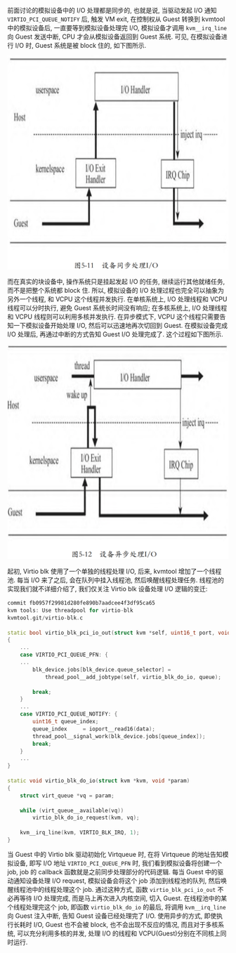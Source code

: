 
前面讨论的模拟设备中的 I/O 处理都是同步的, 也就是说, 当驱动发起 I/O 通知 `VIRTIO_PCI_QUEUE_NOTIFY` 后, 触发 VM exit, 在控制权从 Guest 转换到 kvmtool 中的模拟设备后, 一直要等到模拟设备处理完 I/O, 模拟设备才调用 `kvm__irq_line` 向 Guest 发送中断, CPU 才会从模拟设备返回到 Guest 系统. 可见, 在模拟设备进行 I/O 时, Guest 系统是被 block 住的, 如下图所示.

![2024-02-27-16-39-15.png](./images/2024-02-27-16-39-15.png)

而在真实的块设备中, 操作系统只是挂起发起 I/O 的任务, 继续运行其他就绪任务, 而不是把整个系统都 block 住. 所以, 模拟设备的 I/O 处理过程也完全可以抽象为另外一个线程, 和 VCPU 这个线程并发执行. 在单核系统上, I/O 处理线程和 VCPU 线程可以分时执行, 避免 Guest 系统长时间没有响应; 在多核系统上, I/O 处理线程和 VCPU 线程则可以利用多核并发执行. 在异步模式下, VCPU 这个线程只需要告知一下模拟设备开始处理 I/O, 然后可以迅速地再次切回到 Guest. 在模拟设备完成 I/O 处理后, 再通过中断的方式告知 Guest I/O 处理完成了. 这个过程如下图所示.

![2024-02-27-16-40-14.png](./images/2024-02-27-16-40-14.png)

起初, Virtio blk 使用了一个单独的线程处理 I/O, 后来, kvmtool 增加了一个线程池. 每当 I/O 来了之后, 会在队列中挂入线程池, 然后唤醒线程处理任务. 线程池的实现我们就不详细介绍了, 我们仅关注 Virtio blk 设备处理 I/O 逻辑的变迁:

```cpp
commit fb0957f29981d280fe890b7aadcee4f3df95ca65
kvm tools: Use threadpool for virtio-blk
kvmtool.git/virtio-blk.c

static bool virtio_blk_pci_io_out(struct kvm *self, uint16_t port, void *data, int size, uint32_t count)
{
    ...
	case VIRTIO_PCI_QUEUE_PFN: {
    ...
		blk_device.jobs[blk_device.queue_selector] =
			thread_pool__add_jobtype(self, virtio_blk_do_io, queue);

		break;
	}
    ...
	case VIRTIO_PCI_QUEUE_NOTIFY: {
		uint16_t queue_index;
		queue_index		= ioport__read16(data);
		thread_pool__signal_work(blk_device.jobs[queue_index]);
		break;
	}
    ...
}

static void virtio_blk_do_io(struct kvm *kvm, void *param)
{
	struct virt_queue *vq = param;

	while (virt_queue__available(vq))
		virtio_blk_do_io_request(kvm, vq);

	kvm__irq_line(kvm, VIRTIO_BLK_IRQ, 1);
}
```

当 Guest 中的 Virtio blk 驱动初始化 Virtqueue 时, 在将 Virtqueue 的地址告知模拟设备, 即写 I/O 地址 `VIRTIO_PCI_QUEUE_PFN` 时, 我们看到模拟设备将创建一个 job, job 的 callback 函数就是之前同步处理部分的代码逻辑. 每当 Guest 中的驱动通知设备处理 I/O request, 模拟设备会将这个 job 添加到线程池的队列, 然后唤醒线程池中的线程处理这个 job. 通过这种方式, 函数 `virtio_blk_pci_io_out` 不必再等待 I/O 处理完成, 而是马上再次进入内核空间, 切入 Guest. 在线程池中的某个线程处理完这个 job, 即函数 `virtio_blk_do_io` 的最后, 将调用 `kvm__irq_line` 向 Guest 注入中断, 告知 Guest 设备已经处理完了 I/O. 使用异步的方式, 即使执行长耗时 I/O, Guest 也不会被 block, 也不会出现不反应的情况, 而且对于多核系统, 可以充分利用多核的并发, 处理 I/O 的线程和 VCPU(Guest)分别在不同核上同时运行.